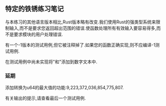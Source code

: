 ## 特定的铁锈练习笔记

与本练习的其他语言版本相比,Rust版本略有改变.我们使用Rust的强类型系统来限制输入,而不是要求您返回超出范围的错误.使函数处理所有有效输入要容易得多,而不是要求模块的用户处理错误.

有一个-1版本的测试用例,但它被注释掉了.如果您的函数正确实现,则不应编译-1测试用例.

在测试用例中尚未实现将"和"添加到数字文本中.

### 延期

添加转换为u64的最大值的功能:9,223,372,036,854,775,807.

有关输出的提示,请查看最后一个测试用例.
